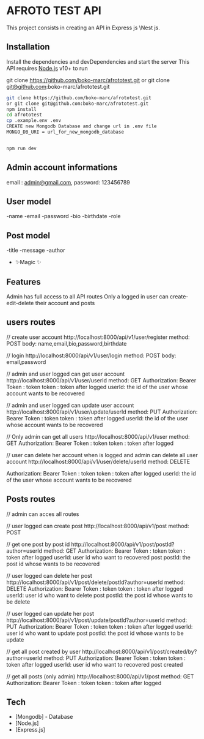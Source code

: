 # AFROTO TEST API
This project consists in creating an API in Express js \Nest js.
## Installation
Install the dependencies and devDependencies and start the server
This API requires [Node.js](https://nodejs.org/) v10+ to run

git clone https://github.com/boko-marc/afrototest.git
or git clone git@github.com:boko-marc/afrototest.git
```sh
git clone https://github.com/boko-marc/afrototest.git
or git clone git@github.com:boko-marc/afrototest.git
npm install
cd afrototest
cp .example.env .env
CREATE new Mongodb Database and change url in .env file
MONGO_DB_URI = url_for_new_mongodb_database


npm run dev
```
## Admin account informations
email : admin@gmail.com,
password: 123456789

## User model
-name
-email
-password
-bio
-birthdate
-role

## Post model
-title
-message
-author

- ✨Magic ✨

## Features
Admin has full access to all API routes
Only a logged in user can create-edit-delete their account and posts
## users routes
// create user account 
http://localhost:8000/api/v1/user/register
method: POST
body: name,email,bio,password,birthdate

// login
http://localhost:8000/api/v1/user/login
method: POST
body: email,password

// admin and user logged can get user account
http://localhost:8000/api/v1/user/userId
method: GET
Authorization: Bearer Token : token
token :  token after logged 
userId: the id of the user whose account wants to be recovered


// admin and user logged can update user account
http://localhost:8000/api/v1/user/update/userId
method: PUT
Authorization: Bearer Token : token
token :  token after logged 
userId: the id of the user whose account wants to be recovered

// Only admin can get all users
http://localhost:8000/api/v1/user
method: GET
Authorization: Bearer Token : token
token :  token after logged 

// user can delete her account when is logged and admin can delete all user account 
http://localhost:8000/api/v1/user/delete/userId
method: DELETE

Authorization: Bearer Token : token
token :  token after logged 
userId: the id of the user whose account wants to be recovered

## Posts routes
// admin can acces all routes

// user logged can create post 
http://localhost:8000/api/v1/post
method: POST


// get one post by post id 
http://localhost:8000/api/v1/post/postId?author=userId
method: GET
Authorization: Bearer Token : token
token :  token after logged 
userId: user id who want to recovered post
postId: the post id whose wants to be recovered

// user logged can delete her post
http://localhost:8000/api/v1/post/delete/postId?author=userId
method: DELETE
Authorization: Bearer Token : token
token :  token after logged 
userId: user id who want to delete post
postId: the post id whose wants to be delete

// user logged can update her post
http://localhost:8000/api/v1/post/update/postId?author=userId
method: PUT
Authorization: Bearer Token : token
token :  token after logged 
userId: user id who want to update post
postId: the post id whose wants to be update

// get all post created by user
http://localhost:8000/api/v1/post/created/by?author=userId
method: PUT
Authorization: Bearer Token : token
token :  token after logged 
userId: user id who want to recovered post created

// get all posts (only admin)
http://localhost:8000/api/v1/post
method: GET
Authorization: Bearer Token : token
token :  token after logged 

## Tech
- [Mongodb] - Database
- [Node.js] 
- [Express.js]
